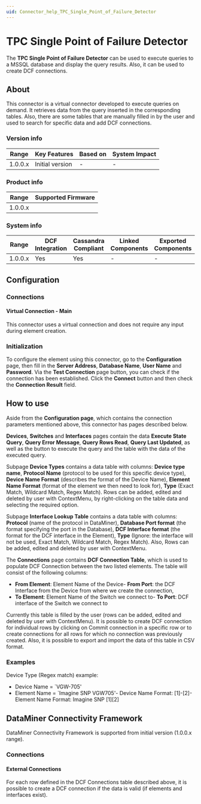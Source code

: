 ```yaml
---
uid: Connector_help_TPC_Single_Point_of_Failure_Detector
---
```


# TPC Single Point of Failure Detector

The **TPC Single Point of Failure Detector** can be used to execute queries to a MSSQL database and display the query results. Also, it can be used to create DCF connections.

## About

This connector is a virtual connector developed to execute queries on demand. It retrieves data from the query inserted in the corresponding tables. Also, there are some tables that are manually filled in by the user and used to search for specific data and add DCF connections.

### Version info

| **Range** | **Key Features** | **Based on** | **System Impact** |
|-----------|------------------|--------------|-------------------|
| 1.0.0.x   | Initial version  | \-           | \-                |

### Product info

| **Range** | **Supported Firmware** |
|-----------|------------------------|
| 1.0.0.x   |                        |

### System info

| **Range** | **DCF Integration** | **Cassandra Compliant** | **Linked Components** | **Exported Components** |
|-----------|---------------------|-------------------------|-----------------------|-------------------------|
| 1.0.0.x   | Yes                 | Yes                     | \-                    | \-                      |



## Configuration

### Connections

#### Virtual Connection - Main

This connector uses a virtual connection and does not require any input during element creation.

### Initialization

To configure the element using this connector, go to the **Configuration** page, then fill in the **Server Address**, **Database Name**, **User Name** and **Password**.
Via the **Test Connection** page button, you can check if the connection has been established. Click the **Connect** button and then check the **Connection Result** field.



## How to use

Aside from the **Configuration page**, which contains the connection parameters mentioned above, this connector has pages described below.

**Devices**, **Switches** and **Interfaces** pages contain the data **Execute State Query**, **Query Error Message**, **Query Rows Read**, **Query Last Updated**, as well as the button to execute the query and the table with the data of the executed query.

Subpage **Device Types** contains a data table with columns: **Device type name**, **Protocol Name** (protocol to be used for this specific device type), **Device Name Format** (describes the format of the Device Name), **Element Name Format** (format of the element we then need to look for), **Type** (Exact Match, Wildcard Match, Regex Match). Rows can be added, edited and deleted by user with ContextMenu, by right-clicking on the table data and selecting the required option.

Subpage **Interface Lookup Table** contains a data table with columns: **Protocol** (name of the protocol in DataMiner), **Database Port format** (the format specifying the port in the Database), **DCF Interface format** (the format for the DCF interface in the Element), **Type** (Ignore: the interface will not be used, Exact Match, Wildcard Match, Regex Match). Also, Rows can be added, edited and deleted by user with ContextMenu.

The **Connections** page contains **DCF Connection Table**, which is used to populate DCF Connection between the two listed elements.
The table will consist of the following columns:
- **From Element**: Element Name of the Device- **From Port**: the DCF Interface from the Device from where we create the connection,
- **To Element**: Element Name of the Switch we connect to- **To Port**: DCF interface of the Switch we connect to

Currently this table is filled by the user (rows can be added, edited and deleted by user with ContextMenu). It is possible to create DCF connection for individual rows by clicking on Commit connection in a specific row or to create connections for all rows for which no connection was previously created. Also, it is possible to export and import the data of this table in CSV format.

### Examples

Device Type (Regex match) example:
- Device Name = \`VGW-705'
- Element Name = \`Imagine SNP VGW705'- Device Name Format: \[1\]-\[2\]- Element Name Format: Imagine SNP \[1\]\[2\]



## DataMiner Connectivity Framework

DataMiner Connectivity Framework is supported from initial version (1.0.0.x range).

### Connections

#### External Connections

For each row defined in the DCF Connections table described above, it is possible to create a DCF connection if the data is valid (if elements and interfaces exist).
